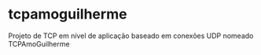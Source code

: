 # tcpamoguilherme
Projeto de TCP em nível de aplicação baseado em conexões UDP nomeado TCPAmoGuilherme
